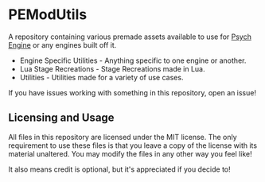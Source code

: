 # PEModUtils

A repository containing various premade assets available to use for [Psych Engine](https://github.com/ShadowMario/FNF-PsychEngine) or any engines built off it.

* Engine Specific Utilities - Anything specific to one engine or another.
* Lua Stage Recreations - Stage Recreations made in Lua.
* Utilities - Utilities made for a variety of use cases.

If you have issues working with something in this repository, open an issue!

## Licensing and Usage

All files in this repository are licensed under the MIT license. The only requirement to use these files is that you leave a copy of the license with its material unaltered. You may modify the files in any other way you feel like!

It also means credit is optional, but it's appreciated if you decide to!
